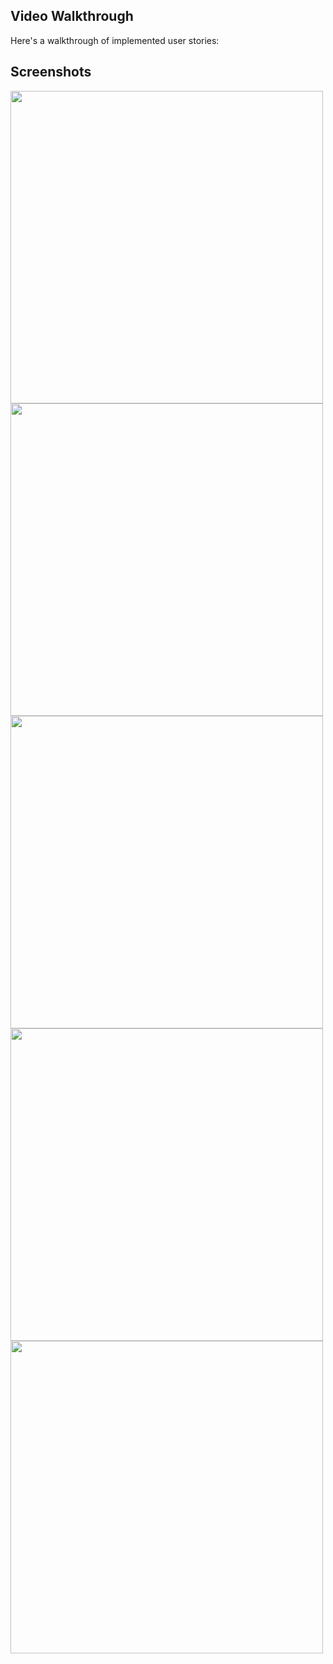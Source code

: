 ## Video Walkthrough
Here's a walkthrough of implemented user stories:

<p>
</p>

## Screenshots
<p>
<img src="https://github.com/user-attachments/assets/aca042c6-6f28-4f87-9a0b-8bcb503fd992" height="500"> 
<img src="https://github.com/user-attachments/assets/740a2d26-d0c1-41e1-b3a5-2469d0770f97" height="500">
<img src="https://github.com/user-attachments/assets/c5f3f5ec-d733-4228-8391-cca339db744f" height="500">
<img src="https://github.com/user-attachments/assets/e30603ae-5c84-4ca1-9048-6b0478b27cd5" height="500">
<img src="https://github.com/user-attachments/assets/43efc582-088a-49c8-836a-6adecf28778e" height="500">

<p>
